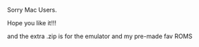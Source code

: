 Sorry Mac Users.





Hope you like it!!!


and the extra .zip is for the emulator and my pre-made fav ROMS
